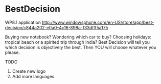 BestDecision
============

WP8.1 application
http://www.windowsphone.com/en-US/store/app/best-decision/c844a202-e0a0-4c16-898a-f33dfff5a175

Buying new notebook? Wondering which car to buy? Choosing holidays: tropical beach or a spirited trip through India? Best Decision will tell you which decision is objectively the best. Then YOU will choose whatever you please.

TODO
1. Create new logo
2. Add more languages
